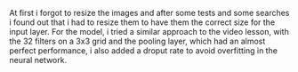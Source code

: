 At first i forgot to resize the images and after some tests and some searches i found out that i had to resize them to have them the correct size for the input layer.
For the model, i tried a similar approach to the video lesson, with the 32 filters on a 3x3 grid and the pooling layer, which had an almost perfect performance, i also added a droput rate to avoid overfitting in the neural network.